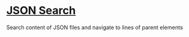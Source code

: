 # [JSON Search](https://otavs.github.io/JSON-Search)
Search content of JSON files and navigate to lines of parent elements
